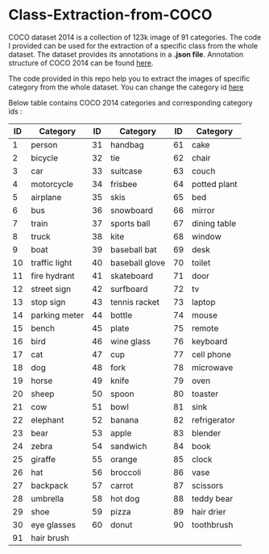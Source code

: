 # Class-Extraction-from-COCO

  COCO dataset 2014 is a collection of 123k image of 91 categories. The code I provided can be used for the extraction of a specific class from the whole dataset. The dataset provides its annotations in a **.json file**. Annotation structure of COCO 2014 can be found [here](https://github.com/alwynmathew/COCO-annotation-structure).

  The code provided in this repo help you to extract the images of specific category from the whole dataset. You can change the category id [here](https://github.com/abhijithvnair94/Class-Extraction-from-COCO/blob/master/extrction_code.py#L21)

 
Below table contains COCO 2014 categories and corresponding category ids :

| ID | Category      | ID | Category       | ID | Category     |
|----|---------------|----|----------------|----|--------------|
| 1  | person        | 31 | handbag        | 61 | cake         |
| 2  | bicycle       | 32 | tie            | 62 | chair        |
| 3  | car           | 33 | suitcase       | 63 | couch        |
| 4  | motorcycle    | 34 | frisbee        | 64 | potted plant |
| 5  | airplane      | 35 | skis           | 65 | bed          |
| 6  | bus           | 36 | snowboard      | 66 | mirror       |
| 7  | train         | 37 | sports ball    | 67 | dining table |
| 8  | truck         | 38 | kite           | 68 | window       |
| 9  | boat          | 39 | baseball bat   | 69 | desk         |
| 10 | traffic light | 40 | baseball glove | 70 | toilet       |
| 11 | fire hydrant  | 41 | skateboard     | 71 | door         |
| 12 | street sign   | 42 | surfboard      | 72 | tv           |
| 13 | stop sign     | 43 | tennis racket  | 73 | laptop       |
| 14 | parking meter | 44 | bottle         | 74 | mouse        |
| 15 | bench         | 45 | plate          | 75 | remote       |
| 16 | bird          | 46 | wine glass     | 76 | keyboard     |
| 17 | cat           | 47 | cup            | 77 | cell phone   |
| 18 | dog           | 48 | fork           | 78 | microwave    |
| 19 | horse         | 49 | knife          | 79 | oven         |
| 20 | sheep         | 50 | spoon          | 80 | toaster      |
| 21 | cow           | 51 | bowl           | 81 | sink         |
| 22 | elephant      | 52 | banana         | 82 | refrigerator |
| 23 | bear          | 53 | apple          | 83 | blender      |
| 24 | zebra         | 54 | sandwich       | 84 | book         |
| 25 | giraffe       | 55 | orange         | 85 | clock        |
| 26 | hat           | 56 | broccoli       | 86 | vase         |
| 27 | backpack      | 57 | carrot         | 87 | scissors     |
| 28 | umbrella      | 58 | hot dog        | 88 | teddy bear   |
| 29 | shoe          | 59 | pizza          | 89 | hair drier   |
| 30 | eye glasses   | 60 | donut          | 90 | toothbrush   |
| 91 | hair brush    |    |                |    |              |
